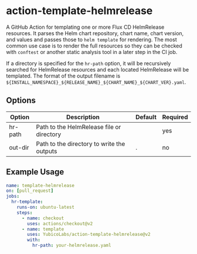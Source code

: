 # action-template-helmrelease

A GitHub Action for templating one or more Flux CD HelmRelease resources. It parses the Helm chart repository, chart name, chart version, and values and passes those to `helm template` for rendering. The most common use case is to render the full resources so they can be checked with `conftest` or another static analysis tool in a later step in the CI job.

If a directory is specified for the `hr-path` option, it will be recursively searched for HelmRelease resources and each located HelmRelease will be templated. The format of the output filename is `${INSTALL_NAMESPACE}_${RELEASE_NAME}_${CHART_NAME}_${CHART_VER}.yaml`.

## Options

| Option  | Description                                | Default | Required |
|---------|--------------------------------------------|---------|----------|
| hr-path | Path to the HelmRelease file or directory  |         | yes      |
| out-dir | Path to the directory to write the outputs | .       | no       |

## Example Usage

```yaml
name: template-helmrelease
on: [pull_request]
jobs:
  hr-template:
    runs-on: ubuntu-latest
    steps:
      - name: checkout
        uses: actions/checkout@v2
      - name: template
        uses: YubicoLabs/action-template-helmrelease@v2
        with:
          hr-path: your-helmrelease.yaml
```
